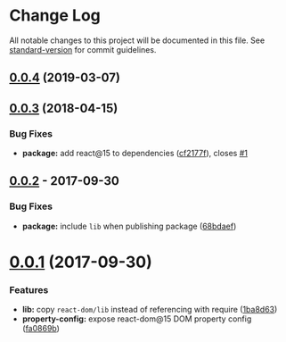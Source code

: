 # Change Log

All notable changes to this project will be documented in this file. See [standard-version](https://github.com/conventional-changelog/standard-version) for commit guidelines.

<a name="0.0.4"></a>
## [0.0.4](https://github.com/remarkablemark/react-dom-core/compare/v0.0.3...v0.0.4) (2019-03-07)



<a name="0.0.3"></a>
## [0.0.3](https://github.com/remarkablemark/react-dom-core/compare/v0.0.2...v0.0.3) (2018-04-15)


### Bug Fixes

* **package:** add react@15 to dependencies ([cf2177f](https://github.com/remarkablemark/react-dom-core/commit/cf2177f)), closes [#1](https://github.com/remarkablemark/react-dom-core/issues/1)



## [0.0.2](https://github.com/remarkablemark/html-dom-core/compare/v0.0.1...v0.0.2) - 2017-09-30

### Bug Fixes

* **package:** include `lib` when publishing package ([68bdaef](https://github.com/remarkablemark/react-dom-core/commit/68bdaef))

# [0.0.1](https://github.com/remarkablemark/react-dom-core/tree/v0.0.1) (2017-09-30)

### Features

* **lib:** copy `react-dom/lib` instead of referencing with require ([1ba8d63](https://github.com/remarkablemark/react-dom-core/commit/1ba8d63))
* **property-config:** expose react-dom@15 DOM property config ([fa0869b](https://github.com/remarkablemark/react-dom-core/commit/fa0869b))
